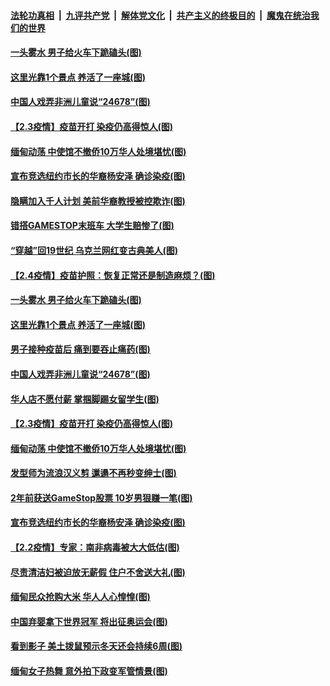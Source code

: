 ####  [法轮功真相](../../../../basic/blob/master/README.md?t=02050531) &nbsp;|&nbsp; [九评共产党](../../../../9ping.md/blob/master/README.md?t=02050531) &nbsp;|&nbsp; [解体党文化](../../../../jtdwh.md/blob/master/README.md?t=02050531)  &nbsp;|&nbsp; [共产主义的终极目的](../../../../gczydzjmd.md/blob/master/README.md?t=02050531) &nbsp;|&nbsp; [魔鬼在统治我们的世界](../../../../mgztzwmdsj.md/blob/master/README.md?t=02050531) 

#### [一头雾水 男子给火车下跪磕头(图)](../pages/p3/961445.md?t=02050531) 

#### [这里光靠1个景点 养活了一座城(图)](../pages/p3/961376.md?t=02050531) 

#### [中国人戏弄非洲儿童说“24678”(图)](../pages/p3/961354.md?t=02050531) 

#### [【2.3疫情】疫苗开打 染疫仍高得惊人(图)](../pages/p3/961349.md?t=02050531) 

#### [缅甸动荡 中使馆不撤侨10万华人处境堪忧(图)](../pages/p3/961315.md?t=02050531) 

#### [宣布竞选纽约市长的华裔杨安泽 确诊染疫(图)](../pages/p3/961236.md?t=02050531) 

#### [隐瞒加入千人计划 美前华裔教授被控欺诈(图)](../pages/p3/961481.md?t=02050531) 

#### [错搭GAMESTOP末班车 大学生赔惨了(图)](../pages/p3/961471.md?t=02050531) 

#### [“穿越”回19世纪 乌克兰网红变古典美人(图)](../pages/p3/961475.md?t=02050531) 

#### [【2.4疫情】疫苗护照：恢复正常还是制造麻烦？(图)](../pages/p3/961467.md?t=02050531) 

#### [一头雾水 男子给火车下跪磕头(图)](../pages/p3/961445.md?t=02050531) 

#### [这里光靠1个景点 养活了一座城(图)](../pages/p3/961376.md?t=02050531) 

#### [男子接种疫苗后 痛到要吞止痛药(图)](../pages/p3/961370.md?t=02050531) 

#### [中国人戏弄非洲儿童说“24678”(图)](../pages/p3/961354.md?t=02050531) 

#### [华人店不愿付薪 掌掴脚踢女留学生(图)](../pages/p3/961330.md?t=02050531) 

#### [【2.3疫情】疫苗开打 染疫仍高得惊人(图)](../pages/p3/961349.md?t=02050531) 

#### [缅甸动荡 中使馆不撤侨10万华人处境堪忧(图)](../pages/p3/961315.md?t=02050531) 

#### [发型师为流浪汉义剪 邋遢不再秒变绅士(图)](../pages/p3/961251.md?t=02050531) 

#### [2年前获送GameStop股票 10岁男狠赚一笔(图)](../pages/p3/961238.md?t=02050531) 

#### [宣布竞选纽约市长的华裔杨安泽 确诊染疫(图)](../pages/p3/961236.md?t=02050531) 

#### [【2.2疫情】专家：南非病毒被大大低估(图)](../pages/p3/961225.md?t=02050531) 

#### [尽责清洁妇被迫放无薪假 住户不舍送大礼(图)](../pages/p3/961227.md?t=02050531) 

#### [缅甸民众抢购大米 华人人心惶惶(图)](../pages/p3/961222.md?t=02050531) 

#### [中国弃婴拿下世界冠军 将出征奥运会(图)](../pages/p3/961221.md?t=02050531) 

#### [看到影子 美土拨鼠预示冬天还会持续6周(图)](../pages/p3/961203.md?t=02050531) 

#### [缅甸女子热舞 意外拍下政变军管情景(图)](../pages/p3/961215.md?t=02050531) 

